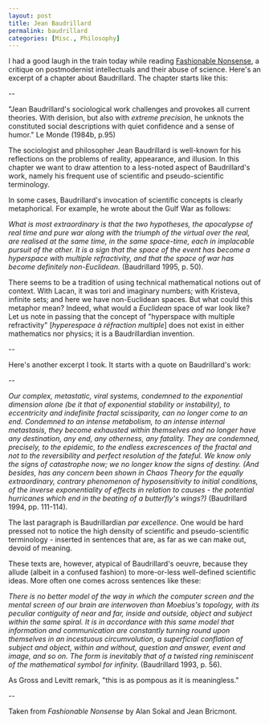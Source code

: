 ```yaml
---
layout: post
title: Jean Baudrillard
permalink: baudrillard
categories: [Misc., Philosophy]
---
```


I had a good laugh in the train today while reading [Fashionable
Nonsense](http://en.wikipedia.org/wiki/Fashionable_Nonsense), a critique
on postmodernist intellectuals and their abuse of science.
Here's an excerpt of a chapter about Baudrillard. The
chapter starts like this:

\-\-

"Jean Baudrillard's sociological work challenges and provokes all
current theories. With derision, but also with *extreme precision*, he
unknots the constituted social descriptions with quiet confidence and a
sense of humor."
Le Monde (1984b, p.95)

The sociologist and philosopher Jean Baudrillard is well-known for his
reflections on the problems of reality, appearance, and illusion. In
this chapter we want to draw attention to a less-noted aspect of
Baudrillard's work, namely his frequent use of scientific and
pseudo-scientific terminology.

In some cases, Baudrillard's invocation of scientific concepts is
clearly metaphorical. For example, he wrote about the Gulf War as
follows:

*What is most extraordinary is that the two hypotheses, the apocalypse
of real time and pure war along with the triumph of the virtual over the
real, are realised at the same time, in the same space-time, each in
implacable pursuit of the other. It is a sign that the space of the
event has become a hyperspace with multiple refractivity, and that the
space of war has become definitely non-Euclidean.* (Baudrillard 1995, p.
50).

There seems to be a tradition of using technical mathematical notions
out of context. With Lacan, it was tori and imaginary numbers; with
Kristeva, infinite sets; and here we have non-Euclidean spaces. But what
could this metaphor mean? Indeed, what would a *Euclidean* space of war
look like? Let us note in passing that the concept of "hyperspace with
multiple refractivity" \[*hyperespace à réfraction multiple*\] does not
exist in either mathematics nor physics; it is a Baudrillardian
invention.

\-\-

Here's another excerpt I took. It starts with a quote on Baudrillard's
work:

\-\-

*Our complex, metastatic, viral systems, condemned to the exponential
dimension alone (be it that of exponential stability or instability), to
eccentricity and indefinite fractal scissiparity, can no longer come to
an end. Condemned to an intense metabolism, to an intense internal
metastasis, they become exhausted within themselves and no longer have
any destination, any end, any otherness, any fatality. They are
condemned, precisely, to the epidemic, to the endless excrescences of
the fractal and not to the reversibility and perfect resolution of the
fateful. We know only the signs of catastrophe now; we no longer know
the signs of destiny. (And besides, has any concern been shown in Chaos
Theory for the equally extraordinary, contrary phenomenon of
hyposensitivity to initial conditions, of the inverse exponentiality of
effects in relation to causes - the potential hurricanes which end in
the beating of a butterfly's wings?)* (Baudrillard 1994, pp. 111-114).


The last paragraph is Baudrillardian *par excellence*. One would be hard
pressed not to notice the high density of scientific and
pseudo-scientific terminology - inserted in sentences that are, as far
as we can make out, devoid of meaning.

These texts are, however, atypical of Baudrillard's oeuvre, because they
allude (albeit in a confused fashion) to more-or-less well-defined
scientific ideas. More often one comes across sentences like these:

*There is no better model of the way in which the computer screen and
the mental screen of our brain are interwoven than Moebius's topology,
with its peculiar contiguity of near and far, inside and outside, object
and subject within the same spiral. It is in accordance with this same
model that information and communication are constantly turning round
upon themselves in an incestuous circumvolution, a superficial
conflation of subject and object, within and without, question and
answer, event and image, and so on. The form is inevitably that of a
twisted ring reminiscent of the mathematical symbol for infinity.*
(Baudrillard 1993, p. 56).

As Gross and Levitt remark, "this is as pompous as it is meaningless."

\-\-

Taken from *Fashionable Nonsense* by Alan Sokal and Jean Bricmont.



